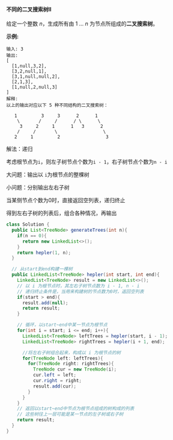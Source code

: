 #### 不同的二叉搜索树II

给定一个整数 *n*，生成所有由 1 ... *n* 为节点所组成的**二叉搜索树**。

**示例:**

```
输入: 3
输出:
[
  [1,null,3,2],
  [3,2,null,1],
  [3,1,null,null,2],
  [2,1,3],
  [1,null,2,null,3]
]
解释:
以上的输出对应以下 5 种不同结构的二叉搜索树：

   1         3     3      2      1
    \       /     /      / \      \
     3     2     1      1   3      2
    /     /       \                 \
   2     1         2                 3
```

解法：递归

考虑根节点为`i`，则左子树节点个数为`i - 1`，右子树节点个数为`n - i`

大问题：输出以 `i`为根节点的整棵树

小问题：分别输出左右子树

当某侧节点个数为0时，直接返回空列表，递归终止

得到左右子树的列表后，组合各种情况，再输出

```java
class Solution {
  public List<TreeNode> generateTrees(int n){
    if(n == 0){
      return new LinkedList<>();
    }
    return hepler(1, n);
  }

  // 从start到end构建一棵树
  public LinkedList<TreeNode> hepler(int start, int end){
    LinkedList<TreeNode> result = new LinkedList<>();
    // 以 i 为根节点时，其左右子树节点数为 i - 1, n - i
    // 递归终止条件是，当用来构建树的节点数为0时，返回空列表
    if(start > end){
      result.add(null);
      return result;
    }

    // 循环，以start~end中某一节点为根节点
    for(int i = start; i <= end; i++){
      LinkedList<TreeNode> leftTrees = hepler(start, i - 1);
      LinkedList<TreeNode> rightTrees = hepler(i + 1, end);

      //将左右子树组合起来，构成以 i 为根节点的树
      for(TreeNode left: leftTrees){
        for(TreeNode right: rightTrees){
          TreeNode cur = new TreeNode(i);
          cur.left = left;
          cur.right = right;
          result.add(cur);
        }
      }
    }
    // 返回以start~end中节点为根节点组成的树构成的列表
    // 这些树往上一层可能是某一节点的左子树或右子树
    return result;
  }
}
```




